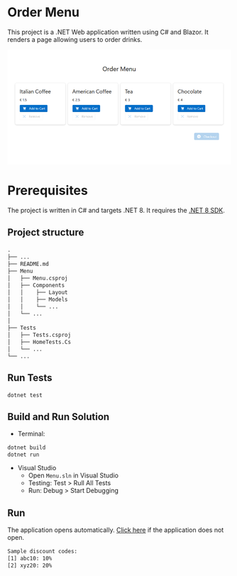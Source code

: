 ﻿# Order Menu

This project is a .NET Web application written using C# and Blazor. It renders a page allowing users to order drinks.

![Preview](./Menu/Static/preview.png)

# Prerequisites

The project is written in C# and targets .NET 8. It requires the [.NET 8 SDK](https://dotnet.microsoft.com/en-us/download). 
## Project structure
```console
.
├── ...
├── README.md
├── Menu                    
│   ├── Menu.csproj
│   ├── Components
│   │    ├── Layout
│   │    ├── Models
│   │    └── ...
│   └── ...
│  
├── Tests
│   ├── Tests.csproj
│   ├── HomeTests.Cs
│   └── ...
└── ...
```
## Run Tests
```console
dotnet test
```

## Build and Run Solution

- Terminal:
```console
dotnet build
dotnet run
```
- Visual Studio
    - Open ```Menu.sln``` in Visual Studio
    - Testing: Test > Rull All Tests
    - Run: Debug > Start Debugging
## Run
The application opens automatically. [Click here](http://localhost:3000) if the application does not open.
```
Sample discount codes: 
[1] abc10: 10%
[2] xyz20: 20%
```